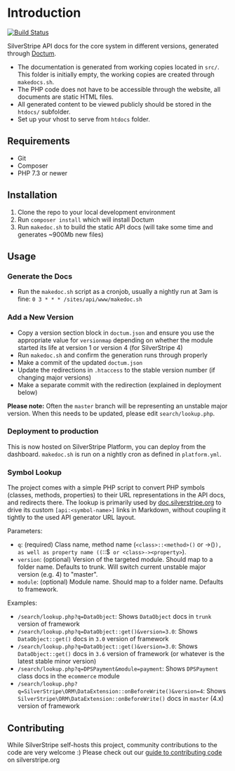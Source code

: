 # Introduction

[![Build Status](https://travis-ci.com/silverstripe/api.silverstripe.org.svg?branch=master)](https://travis-ci.com/silverstripe/api.silverstripe.org)

SilverStripe API docs for the core system in different versions,
generated through [Doctum](https://github.com/code-lts/doctum#readme).

 - The documentation is generated from working copies located in `src/`. This folder is initially empty, the working copies are created through `makedocs.sh`.
 - The PHP code does not have to be accessible through the website, all documents are static HTML files. 
 - All generated content to be viewed publicly should be stored in the `htdocs/` subfolder.
 - Set up your vhost to serve from `htdocs` folder.

## Requirements

 * Git
 * Composer
 * PHP 7.3 or newer

## Installation

 1. Clone the repo to your local development environment
 2. Run `composer install` which will install Doctum
 3. Run `makedoc.sh` to build the static API docs (will take some time and generates ~900Mb new files)

## Usage

### Generate the Docs

 * Run the `makedoc.sh` script as a cronjob, usually a nightly run at 3am is fine:
	`0 3 * * * /sites/api/www/makedoc.sh`

### Add a New Version

 * Copy a version section block in `doctum.json` and ensure you use the appropriate value for `versionmap` depending
   on whether the module started its life at version 1 or version 4 (for SilverStripe 4)
 * Run `makedoc.sh` and confirm the generation runs through properly
 * Make a commit of the updated `doctum.json`
 * Update the redirections in `.htaccess` to the stable version number (if changing major versions)
 * Make a separate commit with the redirection (explained in deployment below)

**Please note:** Often the `master` branch will be representing an unstable major version. When this needs
to be updated, please edit `search/lookup.php`.

### Deployment to production

This is now hosted on SilverStripe Platform, you can deploy from the dashboard. `makedoc.sh` is run on a nightly cron as defined in `platform.yml`.

### Symbol Lookup

The project comes with a simple PHP script to convert PHP symbols (classes, methods, properties)
to their URL representations in the API docs, and redirects there.
The lookup is primarily used by [doc.silverstripe.org](https://doc.silverstripe.org/)
to drive its custom `[api:<symbol-name>]` links in Markdown, without coupling it tightly
to the used API generator URL layout.

Parameters:

 * `q`: (required) Class name, method name (`<class>::<method>()` or <class>-><method>()`),
   as well as property name ((`<class>::$<property>` or <class>-><property>`).
 * `version`: (optional) Version of the targeted module. Should map to a folder name. Defaults to trunk. Will switch current unstable major version (e.g. 4) to "master".
 * `module`: (optional) Module name. Should map to a folder name. Defaults to framework.

Examples:

 * `/search/lookup.php?q=DataObject`: Shows `DataObject` docs in `trunk` version of framework
 * `/search/lookup.php?q=DataObject::get()&version=3.0`: Shows `DataObject::get()` docs in `3.0` version of framework
 * `/search/lookup.php?q=DataObject::get()&version=3.0`: Shows `DataObject::get()` docs in `3.6` version of framework (or whatever is the latest stable minor version)
 * `/search/lookup.php?q=DPSPayment&module=payment`: Shows `DPSPayment` class docs in the `ecommerce` module
 * `/search/lookup.php?q=SilverStripe\ORM\DataExtension::onBeforeWrite()&version=4`: Shows `SilverStripe\ORM\DataExtension::onBeforeWrite()` docs in `master` (4.x) version of framework

## Contributing

While SilverStripe self-hosts this project, community contributions to the code are very welcome :) Please check out our [guide to contributing code](https://github.com/silverstripe/silverstripe-framework/blob/4.0/docs/en/05_Contributing/01_Code.md) on silverstripe.org
